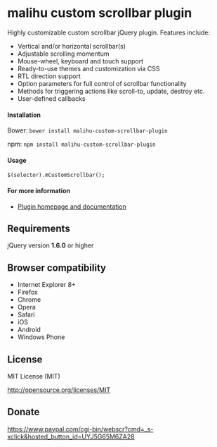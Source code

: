 malihu custom scrollbar plugin
================================

Highly customizable custom scrollbar jQuery plugin. Features include: 

* Vertical and/or horizontal scrollbar(s)  
* Adjustable scrolling momentum 
* Mouse-wheel, keyboard and touch support 
* Ready-to-use themes and customization via CSS 
* RTL direction support 
* Option parameters for full control of scrollbar functionality 
* Methods for triggering actions like scroll-to, update, destroy etc. 
* User-defined callbacks 

#### Installation

Bower: `bower install malihu-custom-scrollbar-plugin` 

npm: `npm install malihu-custom-scrollbar-plugin` 

#### Usage 

`$(selector).mCustomScrollbar();` 

#### For more information 

* [Plugin homepage and documentation](http://manos.malihu.gr/jquery-custom-content-scroller) 

Requirements
-------------------------

jQuery version **1.6.0** or higher

Browser compatibility
-------------------------

* Internet Explorer 8+ 
* Firefox 
* Chrome 
* Opera 
* Safari  
* iOS 
* Android 
* Windows Phone

License 
-------------------------

MIT License (MIT)

http://opensource.org/licenses/MIT

Donate 
-------------------------

https://www.paypal.com/cgi-bin/webscr?cmd=_s-xclick&hosted_button_id=UYJ5G65M6ZA28